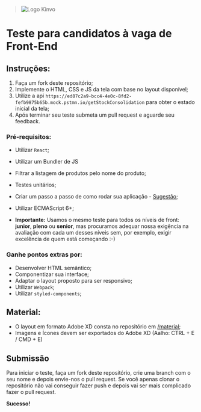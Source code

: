 > ![Logo Kinvo](https://github.com/cbfranca/kinvo-front-end-test/blob/master/logo.svg)

# Teste para candidatos à vaga de Front-End

## Instruções:

1. Faça um fork deste repositório;
2. Implemente o HTML, CSS e JS da tela com base no layout disponível;
3. Utilize a api ``https://ed87c2a9-bcc4-4e0c-8fd2-fefb9875b65b.mock.pstmn.io/getStockConsolidation`` para obter o estado inicial da tela;
4. Após terminar seu teste submeta um pull request e aguarde seu feedback.


### Pré-requisitos:
* Utilizar `React`;
* Utilizar um Bundler de JS
* Filtrar a listagem de produtos pelo nome do produto;
* Testes unitários;
* Criar um passo a passo de como rodar sua aplicação - [Sugestão](https://github.com/elsewhencode/project-guidelines/blob/master/README.sample.md);
* Utilizar ECMAScript 6+;


* **Importante:** Usamos o mesmo teste para todos os níveis de front: **junior**, **pleno** ou **senior**, mas procuramos adequar nossa exigência na avaliação com cada um desses níveis sem, por exemplo, exigir excelência de quem está começando :-)

### Ganhe pontos extras por:
* Desenvolver HTML semântico;
* Componentizar sua interface;
* Adaptar o layout proposto para ser responsivo;
* Utilizar `Webpack`;
* Utilizar `styled-components`;


## Material:

* O layout em formato Adobe XD consta no repositório em [/material](/material);
* Imagens e Ícones devem ser exportados do Adobe XD (Aalho: CTRL + E / CMD + E)


## Submissão

Para iniciar o teste, faça um fork deste repositório, crie uma branch com o seu nome e depois envie-nos o pull request.
Se você apenas clonar o repositório não vai conseguir fazer push e depois vai ser mais complicado fazer o pull request.

**Sucesso!**
